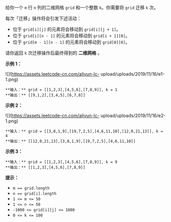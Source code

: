 给你一个 `m` 行 `n` 列的二维网格 `grid` 和一个整数 `k`。你需要将 `grid` 迁移 `k` 次。

每次「迁移」操作将会引发下述活动：

  * 位于 `grid[i][j]` 的元素将会移动到 `grid[i][j + 1]`。
  * 位于 `grid[i][n - 1]` 的元素将会移动到 `grid[i + 1][0]`。
  * 位于 `grid[m - 1][n - 1]` 的元素将会移动到 `grid[0][0]`。

请你返回 `k` 次迁移操作后最终得到的 **二维网格** 。

**示例 1：**

![](https://assets.leetcode-cn.com/aliyun-lc-
upload/uploads/2019/11/16/e1-1.png)

    
    
    **输入：** grid = [[1,2,3],[4,5,6],[7,8,9]], k = 1
    **输出：** [[9,1,2],[3,4,5],[6,7,8]]
    

**示例 2：**

![](https://assets.leetcode-cn.com/aliyun-lc-
upload/uploads/2019/11/16/e2-1.png)

    
    
    **输入：** grid = [[3,8,1,9],[19,7,2,5],[4,6,11,10],[12,0,21,13]], k = 4
    **输出：** [[12,0,21,13],[3,8,1,9],[19,7,2,5],[4,6,11,10]]
    

**示例 3：**

    
    
    **输入：** grid = [[1,2,3],[4,5,6],[7,8,9]], k = 9
    **输出：** [[1,2,3],[4,5,6],[7,8,9]]
    

**提示：**

  * `m == grid.length`
  * `n == grid[i].length`
  * `1 <= m <= 50`
  * `1 <= n <= 50`
  * `-1000 <= grid[i][j] <= 1000`
  * `0 <= k <= 100`

